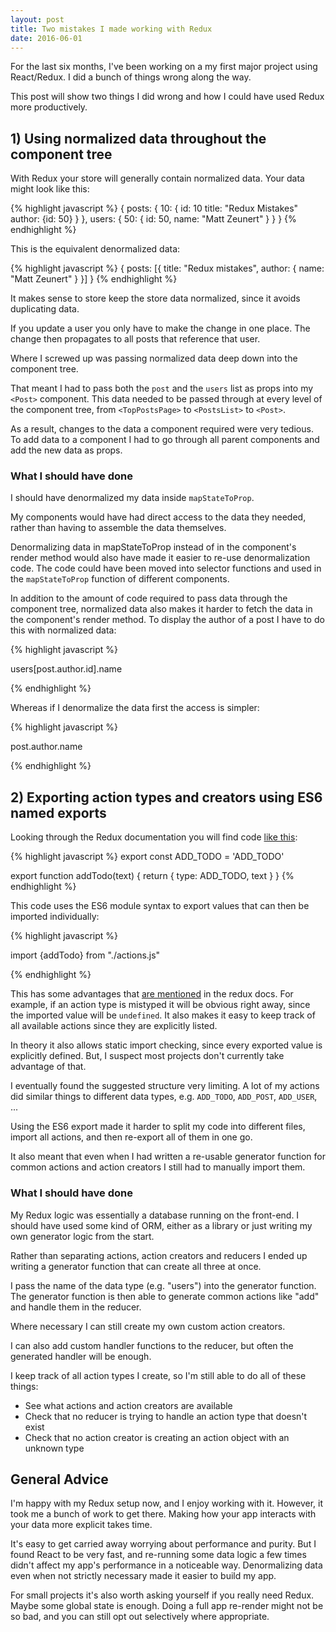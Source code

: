 ```yaml
---
layout: post
title: Two mistakes I made working with Redux
date: 2016-06-01
---
```


For the last six months, I've been working on a my first major project using React/Redux. I did a bunch of things wrong along the way.

This post will show two things I did wrong and how I could have used Redux more productively.

## 1) Using normalized data throughout the component tree

With Redux your store will generally contain normalized data. Your data might look like this:

{% highlight javascript %}
{
    posts: {
        10: {
            id: 10
            title: "Redux Mistakes"
            author: {id: 50}
        }
    },
    users: {
        50: {
            id: 50,
            name: "Matt Zeunert"
        }
    }
}
{% endhighlight %}

This is the equivalent denormalized data:

{% highlight javascript %}
{
    posts: [{
        title: "Redux mistakes",
        author: {
            name: "Matt Zeunert"
        }
    }]
}
{% endhighlight %}

It makes sense to store keep the store data normalized, since it avoids duplicating data.

If you update a user you only have to make the change in one place. The change then propagates to all posts that reference that user.

Where I screwed up was passing normalized data deep down into the component tree.

That meant I had to pass both the `post` and the `users` list as props into my `<Post>` component. This data needed to be passed through at every level of the component tree, from `<TopPostsPage>` to `<PostsList>` to `<Post>`.

As a result, changes to the data a component required were very tedious. To add data to a component I had to go through all parent components and add the new data as props.

### What I should have done

I should have denormalized my data inside `mapStateToProp`.

My components would have had direct access to the data they needed, rather than having to assemble the data themselves.

Denormalizing data in mapStateToProp instead of in the component's render method would also have made it easier to re-use denormalization code. The code could have been moved into selector functions and used in the `mapStateToProp` function of different components.

In addition to the amount of code required to pass data through the component tree, normalized data also makes it harder to fetch the data in the component's render method. To display the author of a post I have to do this with normalized data:

{% highlight javascript %}

users[post.author.id].name

{% endhighlight %}

Whereas if I denormalize the data first the access is simpler:

{% highlight javascript %}

post.author.name

{% endhighlight %}

## 2) Exporting action types and creators using ES6 named exports

Looking through the Redux documentation you will find code [like this](http://redux.js.org/docs/basics/Actions.html):

{% highlight javascript %}
export const ADD_TODO = 'ADD_TODO'

export function addTodo(text) {
  return { type: ADD_TODO, text }
}
{% endhighlight %}

This code uses the ES6 module syntax to export values that can then be imported individually:

{% highlight javascript %}

import {addTodo} from "./actions.js"

{% endhighlight %}

This has some advantages that [are mentioned](http://redux.js.org/docs/recipes/ReducingBoilerplate.html) in the redux docs. For example, if an action type is mistyped it will be obvious right away, since the imported value will be `undefined`. It also makes it easy to keep track of all available actions since they are explicitly listed.

In theory it also allows static import checking, since every exported value is explicitly defined. But, I suspect most projects don't currently take advantage of that.

I eventually found the suggested structure very limiting. A lot of my actions did similar things to different data types, e.g. `ADD_TODO`, `ADD_POST`, `ADD_USER`, ...

Using the ES6 export made it harder to split my code into different files, import all actions, and then re-export all of them in one go.

It also meant that even when I had written a re-usable generator function for common actions and action creators I still had to manually import them.

### What I should have done

My Redux logic was essentially  a database running on the front-end. I should have used some kind of ORM, either as a library or just writing my own generator logic from the start.

Rather than separating actions, action creators and reducers I ended up writing a generator function that can create all three at once.

I pass the name of the data type (e.g. "users") into the generator function. The generator function is then able to generate common actions like "add" and handle them in the reducer.

Where necessary I can still create my own custom action creators.

I can also add custom handler functions to the reducer, but often the generated handler will be enough.

I keep track of all action types I create, so I'm still able to do all of these things:

- See what actions and action creators are available
- Check that no reducer is trying to handle an action type that doesn't exist
- Check that no action creator is creating an action object with an unknown type

## General Advice

I'm happy with my Redux setup now, and I enjoy working with it. However, it took me a bunch of work to get there. Making how your app interacts with your data more explicit takes time.

It's easy to get carried away worrying about performance and purity. But I found React to be very fast, and re-running some data logic a few times didn't affect my app's performance in a noticeable way. Denormalizing data even when not strictly necessary made it easier to build my app.

For small projects it's also worth asking yourself if you really need Redux. Maybe some global state is enough. Doing a full app re-render might not be so bad, and you can still opt out selectively where appropriate.
